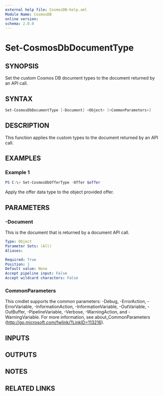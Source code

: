 ```yaml
---
external help file: CosmosDB-help.xml
Module Name: CosmosDB
online version:
schema: 2.0.0
---
```


# Set-CosmosDbDocumentType

## SYNOPSIS

Set the custom Cosmos DB document types to the document returned
by an API call.

## SYNTAX

```powershell
Set-CosmosDbDocumentType [-Document] <Object> [<CommonParameters>]
```

## DESCRIPTION

This function applies the custom types to the document returned
by an API call.

## EXAMPLES

### Example 1

```powershell
PS C:\> Set-CosmosDbOfferType -Offer $offer
```

Apply the offer data type to the object provided offer.

## PARAMETERS

### -Document

This is the document that is returned by a document API call.

```yaml
Type: Object
Parameter Sets: (All)
Aliases:

Required: True
Position: 1
Default value: None
Accept pipeline input: False
Accept wildcard characters: False
```

### CommonParameters

This cmdlet supports the common parameters: -Debug, -ErrorAction, -ErrorVariable, -InformationAction, -InformationVariable, -OutVariable, -OutBuffer, -PipelineVariable, -Verbose, -WarningAction, and -WarningVariable.
For more information, see about_CommonParameters (http://go.microsoft.com/fwlink/?LinkID=113216).

## INPUTS

## OUTPUTS

## NOTES

## RELATED LINKS
